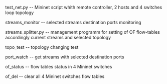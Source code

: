 test_net.py -- Mininet script whith remote controller, 2 hosts and 4 switches loop topology

streams_monitor -- selected streams destination ports monitoring

streams_splitter.py -- management programm for setting of OF flow-tables accordingly current streams and selected topology

topo_test -- topology changing test

port_watch -- get streams with selected destination ports

of_status -- flow tables status in 4 Mininet switches

of_del -- clear all 4 Mininet switches flow tables

